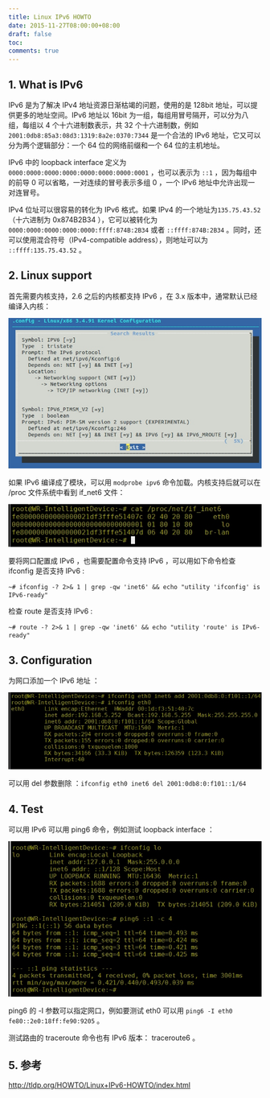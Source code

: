 ```yaml
---
title: Linux IPv6 HOWTO
date: 2015-11-27T08:00:00+08:00
draft: false
toc:
comments: true
---
```



## 1. What is IPv6

IPv6 是为了解决 IPv4 地址资源日渐枯竭的问题，使用的是 128bit 地址，可以提供更多的地址空间。IPv6 地址以 16bit 为一组，每组用冒号隔开，可以分为八组，每组以 4 个十六进制数表示，共 32 个十六进制数，例如 `2001:0db8:85a3:08d3:1319:8a2e:0370:7344`  是一个合法的 IPv6 地址，它又可以分为两个逻辑部分：一个 64 位的网络前缀和一个 64 位的主机地址。

IPv6 中的 loopback interface 定义为 `0000:0000:0000:0000:0000:0000:0000:0001` ，也可以表示为 `::1` ，因为每组中的前导 0 可以省略，一对连续的冒号表示多组 0 ，一个 IPv6 地址中允许出现一对连冒号。

IPv4 位址可以很容易的转化为 IPv6 格式。如果 IPv4 的一个地址为`135.75.43.52`（十六进制为 0x874B2B34 ），它可以被转化为`0000:0000:0000:0000:0000:ffff:874B:2B34` 或者 `::ffff:874B:2B34` 。同时，还可以使用混合符号（IPv4-compatible address），则地址可以为 `::ffff:135.75.43.52` 。

## 2. Linux support

首先需要内核支持，2.6 之后的内核都支持 IPv6 ，在 3.x 版本中，通常默认已经编译入内核：

![](/images/2015-11-27/2015-11-27_1.jpg)

如果 IPv6 编译成了模块，可以用 `modprobe ipv6` 命令加载。内核支持后就可以在 /proc 文件系统中看到 if_net6 文件：

![](/images/2015-11-27/2015-11-27_2.jpg)

要将网口配置成 IPv6 ，也需要配置命令支持 IPv6 ，可以用如下命令检查 ifconfig 是否支持 IPv6 :

    ~# ifconfig -? 2>& 1 | grep -qw 'inet6' && echo "utility 'ifconfig' is IPv6-ready"

检查 route 是否支持 IPv6 :

    ~# route -? 2>& 1 | grep -qw 'inet6' && echo "utility 'route' is IPv6-ready"

## 3. Configuration

为网口添加一个 IPv6 地址 ：

![](/images/2015-11-27/2015-11-27_3.jpg)

可以用 del 参数删除 ：`ifconfig eth0 inet6 del 2001:0db8:0:f101::1/64`

## 4. Test

可以用 IPv6 可以用 ping6 命令，例如测试 loopback interface ：

![](/images/2015-11-27/2015-11-27_4.jpg)

ping6 的 -I 参数可以指定网口，例如要测试 eth0 可以用 `ping6 -I eth0  fe80::2e0:18ff:fe90:9205` 。

测试路由的 traceroute 命令也有 IPv6 版本： traceroute6 。

## 5. 参考

<http://tldp.org/HOWTO/Linux+IPv6-HOWTO/index.html>
